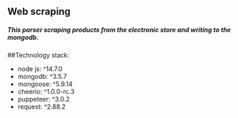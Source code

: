## Web scraping
##### This parser scraping products from the electronic store and writing to the mongodb.
##Technology stack:
* node js: ^14.7.0
* mongodb: ^3.5.7
* mongoose: ^5.9.14
* cheerio: ^1.0.0-rc.3
* puppeteer: ^3.0.2
* request: ^2.88.2